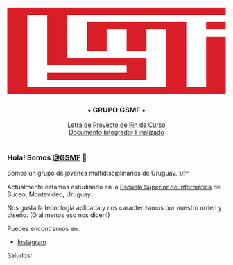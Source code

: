 <div align="center">
	<br>
	<a>
		<img src="GSMF/header.svg" width="800" height="200" alt="Portada GSMF">
		<h3>• GRUPO GSMF •</h3>
	</a>
	<a href="GSMF/Proyecto_ESI_2022.pdf">Letra de Proyecto de Fin de Curso</a>
	<br>
	<a href="https://docs.google.com/document/d/1WRAtcN890KaOSjNVcr494mbKyliOuyUlLT8mZFnyuLc/edit?usp=sharing">Documento Integrador Finalizado</a>
	<br>
	<br>
</div>

### Hola! Somos [@GSMF](https://github.com/Proyecto-GSMF) :wave:

Somos un grupo de jóvenes multidisciplinarios de Uruguay. 🇺🇾

Actualmente estamos estudiando en la [Escuela Superior de Informática](https://www.esi.edu.uy/) de Buceo, Montevideo, Uruguay.

Nos gusta la tecnología aplicada y nos caracterizamos por nuestro orden y diseño. (O al menos eso nos dicen!)

Puedes encontrarnos en:
* [Instagram](https://www.instagram.com/GSMFUruguay/)

Saludos!


